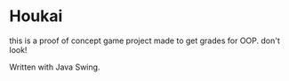 # Houkai

this is a proof of concept game project made to get grades for OOP. don't look!

Written with Java Swing.
